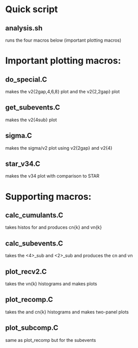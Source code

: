 # Quick script

## analysis.sh
runs the four macros below (important plotting macros)



# Important plotting macros:

## do_special.C
makes the v2{2gap,4,6,8} plot and the v2{2,2gap} plot

## get_subevents.C
makes the v2{4sub} plot

## sigma.C
makes the sigma/v2 plot using v2{2gap} and v2{4}

## star_v34.C
makes the v34 plot with comparison to STAR



# Supporting macros:

## calc_cumulants.C
takes histos for <k> and produces cn{k} and vn{k}

## calc_subevents.C
takes the <4>_sub and <2>_sub and produces the cn and vn

## plot_recv2.C
takes the vn{k} histograms and makes plots

## plot_recomp.C
takes the <k> and cn{k} histograms and makes two-panel plots

## plot_subcomp.C
same as plot_recomp but for the subevents

